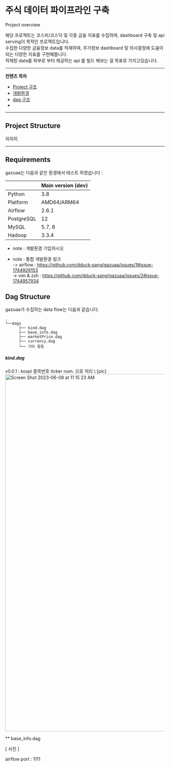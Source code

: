 # 주식 데이터 파이프라인 구축

Project overview

해당 프로젝트는 코스피/코스닥 및 각종 금융 지표를 수집하여, dashboard 구축 및 api serving이 목적인 프로젝트입니다. \
수집한 다양한 금융정보 data를 적재하여, 주가정보 dashboard 및 의사결정에 도움이 되는 다양한 지표를 구현해봅니다. \
적재된 data를 외부로 부터 제공하는 api 를 빌드 해보는 걸 목표로 가지고있습니다.

---

**컨텐츠 목차**

- [Project 구조](#project-structure)
- [개발환경](#requirements)
- [dag 구조](#dag-structure)
- 
---

## Project Structure

히히히 

---

## Requirements

gazuaa는 다음과 같은 환경에서 테스트 하였습니다 :

|             | Main version (dev)           |
|-------------|------------------------------|
| Python      | 3.8                          |
| Platform    | AMD64/ARM64                  | 
| Airflow     | 2.6.1                        |
| PostgreSQL  | 12                           |
| MySQL       | 5.7, 8                       | 
| Hadoop      | 3.3.4                        |

* note : 개발환경 기입하시오

* note : 통합 개발환경 링크 \
      -> airflow : https://github.com/dduck-sang/gazuaa/issues/1#issue-1744926153 \
      -> vim & zsh : https://github.com/dduck-sang/gazuaa/issues/2#issue-1744957934


## Dag Structure

gazuaa가 수집하는 data flow는 다음과 같습니다.

```
. 
└──dags 
      ├── kind.dag 
      ├── base_info.dag 
      ├── marketPrice.dag 
      ├── currency.dag 
      └── 기타 등등 
```
<h5> kind.dag </h5>
v0.0.1 : kospi 종목번호 ticker num. 으로 처리 \
[pic]

<img width="1128" alt="Screen Shot 2023-06-08 at 11 15 23 AM" src="https://github.com/dduck-sang/gazuaa/assets/23203791/ab2b4dea-4620-4139-8993-816fc7be263c">

** base_info.dag 

[ 사진 ]

airflow port : 1111
